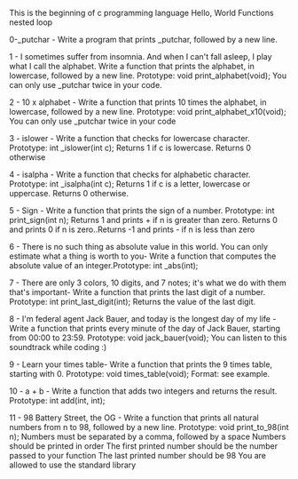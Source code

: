 This is the beginning of c programming language
         Hello, World
Functions nested loop

0-_putchar - Write a program that prints _putchar, followed by a new line.

1 -  I sometimes suffer from insomnia. And when I can't fall asleep, I play what I call the alphabet.
Write a function that prints the alphabet, in lowercase, followed by a new line. Prototype: void print_alphabet(void); You can only use _putchar twice in your code.

2 - 10 x alphabet - Write a function that prints 10 times the alphabet, in lowercase, followed by a new line. Prototype: void print_alphabet_x10(void); You can only use _putchar twice in your code

3 - islower - Write a function that checks for lowercase character. Prototype: int _islower(int c); Returns 1 if c is lowercase. Returns 0 otherwise

4 - isalpha - Write a function that checks for alphabetic character. Prototype: int _isalpha(int c); Returns 1 if c is a letter, lowercase or uppercase. Returns 0 otherwise.

5 - Sign - Write a function that prints the sign of a number. Prototype: int print_sign(int n); Returns 1 and prints + if n is greater than zero. Returns 0 and prints 0 if n is zero..Returns -1 and prints - if n is less than zero

6 - There is no such thing as absolute value in this world. You can only estimate what a thing is worth to you- Write a function that computes the absolute value of an integer.Prototype: int _abs(int);

7 - There are only 3 colors, 10 digits, and 7 notes; it's what we do with them that's important- Write a function that prints the last digit of a number. Prototype: int print_last_digit(int); Returns the value of the last digit.

8 - I'm federal agent Jack Bauer, and today is the longest day of my life - Write a function that prints every minute of the day of Jack Bauer, starting from 00:00 to 23:59. Prototype: void jack_bauer(void); You can listen to this soundtrack while coding :)

9 - Learn your times table- Write a function that prints the 9 times table, starting with 0. Prototype: void times_table(void); Format: see example.

10 -  a + b - Write a function that adds two integers and returns the result. Prototype: int add(int, int);

11 - 98 Battery Street, the OG - Write a function that prints all natural numbers from n to 98, followed by a new line. Prototype: void print_to_98(int n); Numbers must be separated by a comma, followed by a space Numbers should be printed in order The first printed number should be the number passed to your function The last printed number should be 98 You are allowed to use the standard library

